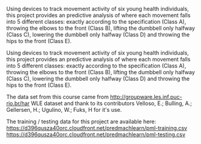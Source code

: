 Using devices to track movement activity of six young health individuals, this project provides an predictive analysis of where each movement falls into 5 different classes: exactly according to the specification (Class A), throwing the elbows to the front (Class B), lifting the dumbbell only halfway (Class C), lowering the dumbbell only halfway (Class D) and throwing the hips to the front (Class E).

Using devices to track movement activity of six young health individuals, this project provides an predictive analysis of where each movement falls into 5 different classes: exactly according to the specification (Class A), throwing the elbows to the front (Class B), lifting the dumbbell only halfway (Class C), lowering the dumbbell only halfway (Class D) and throwing the hips to the front (Class E).

The data set from this course came from http://groupware.les.inf.puc-rio.br/har WLE dataset and thank to its contributors Velloso, E.; Bulling, A.; Gellersen, H.; Ugulino, W.; Fuks, H for it's use.

The training / testing data for this project are available here:
https://d396qusza40orc.cloudfront.net/predmachlearn/pml-training.csv
https://d396qusza40orc.cloudfront.net/predmachlearn/pml-testing.csv
